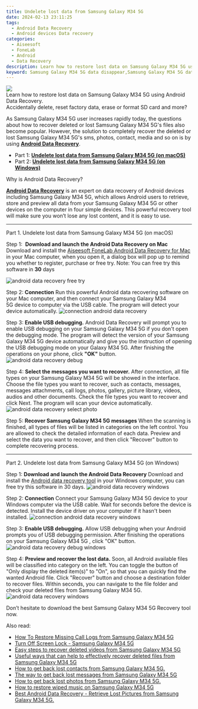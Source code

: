 ```yaml
---
title: Undelete lost data from Samsung Galaxy M34 5G
date: 2024-02-13 23:11:25
tags: 
  - Android Data Recovery
  - Android devices Data recovery
categories: 
  - Aiseesoft
  - FoneLab
  - Android
  - Data Recovery
description: Learn how to restore lost data on Samsung Galaxy M34 5G using Android Data Recovery.
keyword: Samsung Galaxy M34 5G data disappear,Samsung Galaxy M34 5G data retrieval,Regain missing files on Samsung Galaxy M34 5G,broken Samsung Galaxy M34 5G data recovery solution,Samsung Galaxy M34 5G files disappear,recover lost files from Samsung Galaxy M34 5G,how to recover data on Samsung Galaxy M34 5G,lost all data in Samsung Galaxy M34 5G again,Samsung Galaxy M34 5G deleted data,restore data when deleted in Samsung Galaxy M34 5G,Samsung Galaxy M34 5G all data delete,how to get data back from Samsung Galaxy M34 5G
---
```


<img src="https://img0mobiles.techidaily.com/images/best-assets/devices/samsung/samsung-galaxy-m34-5g/4.jpg" class="atpl-imgstyle"  />

<div class="atpl-content atpl-for-fonelab-android recover-data">

<div class="atpl-post-description-part-1">
Learn how to restore lost data on Samsung Galaxy M34 5G using Android Data Recovery.
</div>
<div class="atpl-post-device-model-description">

</div>




<div class="atpl-post-description-part-2">
<div class="tpl-content-sub-paragraph-question">
  Accidentally delete, reset factory data, erase or format SD card and more?
</div>
<div class="tpl-content-sub-paragraph-content">
  <p>
    As Samsung Galaxy M34 5G user increases rapidly today, the questions about how to recover deleted or lost Samsung Galaxy M34 5G's files also become popular. However, the solution to completely recover the deleted or lost Samsung Galaxy M34 5G's sms, photos, contact, media and so on is by using <a href="https://tools.techidaily.com/aiseesoft-android-data-recovery/" target="_blank" rel="noopener"><strong>Android Data Recovery</strong></a>.
  </p>
</div>
</div>


<ul>
  <li>Part 1: <strong><a href="#p1">Undelete lost data from Samsung Galaxy M34 5G (on macOS)</a></strong></li>
  <li>Part 2: <strong><a href="#p2">Undelete lost data from Samsung Galaxy M34 5G (on Windows)</a></strong></li>
</ul>


<div class="atpl-post-description-part-3">
<div class="tpl-content-sub-paragraph-question">
    Why is Android Data Recovery?
</div>
<div class="tpl-content-sub-paragraph-content">
  <p>
    <a href="https://tools.techidaily.com/aiseesoft-android-data-recovery/" target="_blank" rel="noopener"><strong>Android Data Recovery</strong></a> is an expert on data recovery of Android devices including Samsung Galaxy M34 5G, which allows Android users to retrieve, store and preview all data from your Samsung Galaxy M34 5G or other devices on the computer in four simple devices. This powerful recovery tool will make sure you won’t lose any lost content, and it is easy to use.
  </p>
</div>
</div>


<!-- Part 1 -->
<a id="p1" name="p1" ></a><hr>

<div>
  <span class="atpl-step-part-style">Part 1. Undelete lost data from Samsung Galaxy M34 5G (on macOS)</span>
</div>  

<span class="atpl-stepstyle-a"><span>Step 1: </span></span> <strong>Download and launch the Android Data Recovery on Mac</strong>
Download and install the <a href="https://tools.techidaily.com/aiseesoft-android-data-recovery-for-mac/" target="_blank" rel="noopener">Aiseesoft FoneLab Android Data Recovery for Mac</a> in your Mac computer, when you open it, a dialog box will pop up to remind you whether to register, purchase or free try.
Note: You can free try this software in <strong>30</strong> days

<img src="https://tools.techidaily.com/images/apps/aiseesoft/android-data-recovery/mac-free-try.png" class="atpl-imgstyle" alt="android data recovery free try" />

<span class="atpl-stepstyle-a"><span>Step 2: </span></span> <strong>Connection</strong>
Run this powerful Android data recovering software on your Mac computer, and then connect your Samsung Galaxy M34 5G device to computer via the USB cable. The program will detect your device automatically.
<img src="https://tools.techidaily.com/images/apps/aiseesoft/android-data-recovery/mac-connection-interface.jpg" class="atpl-imgstyle" alt="connection android data recovery" />

<span class="atpl-stepstyle-a"><span>Step 3: </span></span> <strong>Enable USB debugging.</strong>
Android Data Recovery will prompt you to enable USB debugging on your Samsung Galaxy M34 5G  if you don't open the debugging mode. The program will detect the version of your Samsung Galaxy M34 5G device automatically and give you the instruction of opening the USB debugging mode on your Galaxy M34 5G. After finishing the operations on your phone, click <strong>"OK"</strong> button.
<img src="https://tools.techidaily.com/images/apps/aiseesoft/android-data-recovery/mac-android-usb-debug.jpg"  class="atpl-imgstyle" alt="android data recovery debug" />

<span class="atpl-stepstyle-a"><span>Step 4: </span></span> <strong>Select the messages you want to recover.</strong>
After connection, all file types on your Samsung Galaxy M34 5G will be showed in the interface. Choose the file types you want to recover, such as contacts, messages, messages attachments, call logs, photos, gallery, picture library, videos, audios and other documents. Check the file types you want to recover and click Next. The program will scan your device automatically.
<img src="https://tools.techidaily.com/images/apps/aiseesoft/android-data-recovery/mac-choose-type-photos.jpg" class="atpl-imgstyle" alt="android data recovery select photo" />

<span class="atpl-stepstyle-a"><span>Step 5: </span></span> <strong>Recover Samsung Galaxy M34 5G messages</strong>
When the scanning is finished, all types of files will be listed in categories on the left control. You are allowed to check the detailed information of each data. Preview and select the data you want to recover, and then click "Recover" button to complete recovering process.


<a id="p2" name="p2"></a><hr>

<!-- Part 2 -->
<div>
  <span class="atpl-step-part-style">Part 2. Undelete lost data from Samsung Galaxy M34 5G (on Windows)</span>
</div>

<span class="atpl-stepstyle-a"><span>Step 1: </span></span> <strong>Download and launch the Android Data Recovery</strong>
Download and install the <a href="https://tools.techidaily.com/aiseesoft-android-data-recovery-for-win/" target="_blank" rel="noopener">Android data recovery tool</a> in your Windows computer, you can free try this software in 30 days.
<img src="https://tools.techidaily.com/images/apps/aiseesoft/android-data-recovery/win-start-interface.png"  class="atpl-imgstyle" alt="android data recovery windows" />

<span class="atpl-stepstyle-a"><span>Step 2: </span></span> <strong>Connection</strong>
Connect your Samsung Galaxy M34 5G device to your Windows computer via the USB cable. Wait for seconds before the device is detected. Install the device driver on your computer if it hasn't been installed.
<img src="https://tools.techidaily.com/images/apps/aiseesoft/android-data-recovery/win-connection-interface.png" class="atpl-imgstyle" alt="connection android data recovery windows" />

<span class="atpl-stepstyle-a"><span>Step 3: </span></span> <strong>Enable USB debugging.</strong>
Allow USB debugging when your Android prompts you of USB debugging permission. After finishing the operations on your Samsung Galaxy M34 5G , click "OK" button.
<img src="https://tools.techidaily.com/images/apps/aiseesoft/android-data-recovery/win-android-usb-debug.png" class="atpl-imgstyle" alt="android data recovery debug windows" />

<span class="atpl-stepstyle-a"><span>Step 4: </span></span> <strong>Preview and recover the lost data.</strong>
Soon, all Android available files will be classified into category on the left. You can toggle the button of "Only display the deleted item(s)" to "On", so that you can quickly find the wanted Android file. Click "Recover" button and choose a destination folder to recover files. Within seconds, you can navigate to the file folder and check your deleted files from Samsung Galaxy M34 5G.
<img src="https://tools.techidaily.com/images/apps/aiseesoft/android-data-recovery/win-recover-photos.png" class="atpl-imgstyle" alt="android data recovery windows" />

<div class="atpl-post-description-part-4">
<div class="tpl-content-sub-paragraph-normal">
    <p>
        Don’t hesitate to download the best Samsung Galaxy M34 5G Recovery tool now.
    </p>
</div>
</div>


<ins class="adsbygoogle"
     style="display:block"
     data-ad-client="ca-pub-7571918770474297"
     data-ad-slot="8358498916"
     data-ad-format="auto"
     data-full-width-responsive="true"></ins>

<span class="atpl-alsoreadstyle">Also read:</span>
<div><ul>
<li><a href="/how-to-restore-missing-call-logs-from-samsung-galaxy-m34-5g-by-fonelab-android-recover-call-logs/" target="_blank" rel="noopener"><u>How To  Restore Missing Call Logs from Samsung Galaxy M34 5G</u></a></li>
<li><a href="/turn-off-screen-lock-samsung-galaxy-m34-5g-by-drfone-android-unlock-android-unlock/" target="_blank" rel="noopener"><u>Turn Off Screen Lock - Samsung Galaxy M34 5G</u></a></li>
<li><a href="/easy-steps-to-recover-deleted-videos-from-samsung-galaxy-m34-5g-by-fonelab-android-recover-video/" target="_blank" rel="noopener"><u>Easy steps to recover deleted videos from Samsung Galaxy M34 5G</u></a></li>
<li><a href="/useful-ways-that-can-help-to-effectively-recover-deleted-files-from-samsung-galaxy-m34-5g-by-fonelab-android-recover-data/" target="_blank" rel="noopener"><u>Useful ways that can help to effectively recover deleted files from Samsung Galaxy M34 5G</u></a></li>
<li><a href="/how-to-get-back-lost-contacts-from-samsung-galaxy-m34-5g-by-fonelab-android-recover-contacts/" target="_blank" rel="noopener"><u>How to get back lost contacts from Samsung Galaxy M34 5G.</u></a></li>
<li><a href="/the-way-to-get-back-lost-messages-from-samsung-galaxy-m34-5g-by-fonelab-android-recover-messages/" target="_blank" rel="noopener"><u>The way to get back lost messages from Samsung Galaxy M34 5G</u></a></li>
<li><a href="/how-to-get-back-lost-photos-from-samsung-galaxy-m34-5g-by-fonelab-android-recover-photos/" target="_blank" rel="noopener"><u>How to get back lost photos from Samsung Galaxy M34 5G.</u></a></li>
<li><a href="/how-to-restore-wiped-music-on-samsung-galaxy-m34-5g-by-fonelab-android-recover-music/" target="_blank" rel="noopener"><u>How to restore wiped music on Samsung Galaxy M34 5G</u></a></li>
<li><a href="/best-android-data-recovery-retrieve-lost-pictures-from-samsung-galaxy-m34-5g-by-fonelab-android-recover-pictures/" target="_blank" rel="noopener"><u>Best Android Data Recovery - Retrieve Lost Pictures from Samsung Galaxy M34 5G.</u></a></li>
</ul></div>

</div>
